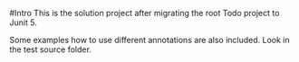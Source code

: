 #Intro
This is the solution project after migrating the root Todo project to Junit 5.

Some examples how to use different annotations are also included. Look in the test source folder. 

